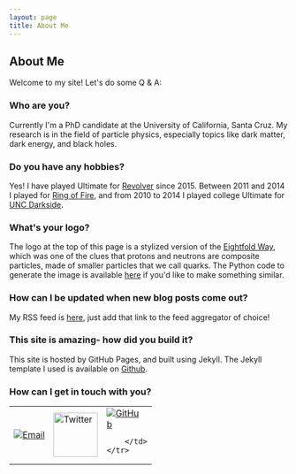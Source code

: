 ```yaml
---
layout: page
title: About Me
---
```

## About Me

Welcome to my site! Let's do some Q & A:

### Who are you?
Currently I'm a PhD candidate at the University of California, Santa Cruz. My research is in the field of particle physics, especially topics like dark matter, dark energy, and black holes.

### Do you have any hobbies?
Yes! I have played Ultimate for [Revolver](http://www.revolverultimate.com/) since 2015. Between 2011 and 2014 I played for [Ring of Fire](https://ringultimate.org/), and from 2010 to 2014 I played college Ultimate for [UNC Darkside](http://uncdarkside.com/). 

### What's your logo?
The logo at the top of this page is a stylized version of the [Eightfold Way](https://en.wikipedia.org/wiki/Eightfold_Way_(physics)), which was one of the clues that protons and neutrons are composite particles, made of smaller particles that we call quarks. The Python code to generate the image is available [here](https://github.com/christian-johnson/christian-johnson.github.io/blob/master/logo.py) if you'd like to make something similar.

### How can I be updated when new blog posts come out?
My RSS feed is [here](http://christian-johnson.github.io/atom.xml), just add that link to the feed aggregator of choice!

### This site is amazing- how did you build it?
This site is hosted by GitHub Pages, and built using Jekyll. The Jekyll template I used is available on [Github](https://github.com/KingFelix/emerald/archive/master.zip).

### How can I get in touch with you?
<table width="70%" height="100%" border="0" align="center">
	<tr>
		<td>
			<a href="mailto:arcjohns@ucsc.edu"><img src="{{ "/img/mail_logo.svg" | prepend: site.baseurl | replace: '//', '/' }}" alt="Email" style="max-height: 80px; max-width: 80px;"></a>
		</td>
		<td>
			<a href="https://twitter.com/cjxc"><img src="{{ "/img/twitter_logo.svg" | prepend: site.baseurl | replace: '//', '/' }}" alt="Twitter" height='80' width='80' style="max-height: 80px; max-width: 80px;"></a>
		</td>
		<td>
			<a href="https://github.com/christian-johnson"><img src="{{ "/img/github_logo.png" | prepend: site.baseurl | replace: '//', '/' }}" alt="GitHub" style="max-height: 60px; max-width: 60px;"></a>
			
		</td>
	</tr>
</table>

### Can you show me boring licensing information?
The contents of my GitHub are released under the <a href="/MIT_License.txt">MIT License</a>. 
The email icon above is made by <a href="http://www.flaticon.com/authors/gregor-cresnar" title="Gregor Cresnar">Gregor Cresnar</a> from <a href="http://www.flaticon.com" title="Flaticon">www.flaticon.com</a> and is licensed by <a href="http://creativecommons.org/licenses/by/3.0/" title="Creative Commons BY 3.0" target="_blank">CC 3.0 BY</a>